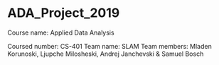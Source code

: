 # ADA_Project_2019
Course name: Applied Data Analysis

Coursed number: CS-401
Team name: SLAM
Team members: Mladen Korunoski, Ljupche Milosheski, Andrej Janchevski & Samuel Bosch
